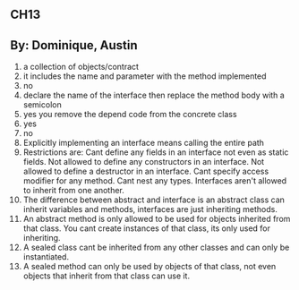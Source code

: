 ## CH13

## By: Dominique, Austin

1. a collection of objects/contract
2. it includes the name and parameter with the method implemented
3. no
4. declare the name of the interface then replace the method body with a semicolon
5. yes you remove the depend code from the concrete class 
6. yes
7. no
8. Explicitly implementing an interface means calling the entire path
9. Restrictions are:
Cant define any fields in an interface not even as static fields. Not allowed to define any constructors in an interface. Not allowed to define a destructor in an interface. Cant specify access modifier for any method. Cant nest any types. Interfaces aren't allowed to inherit from one another.
10. The difference between abstract and interface is an abstract class can inherit variables and methods, interfaces are just inheriting methods.
11. An abstract method is only allowed to be used for objects inherited from that class. You cant create instances of that class, its only used for inheriting.
12. A sealed class cant be inherited from any other classes and can only be instantiated.
13. A sealed method can only be used by objects of that class, not even objects that inherit from that class can use it.